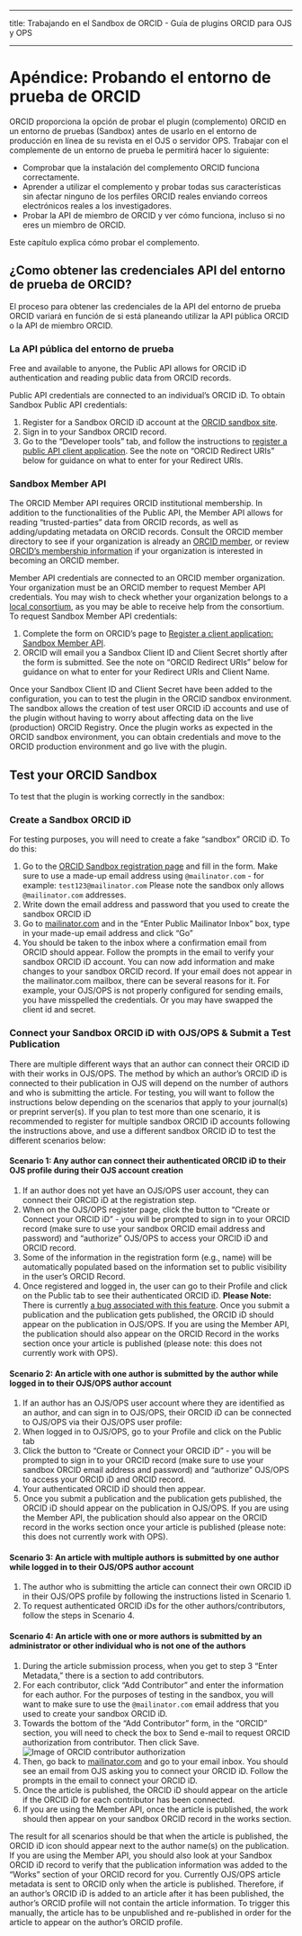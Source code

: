 - - -
title: Trabajando en el Sandbox de ORCID - Guía de plugins ORCID para OJS y OPS
- - -

# Apéndice: Probando el entorno de prueba de ORCID

ORCID proporciona la opción de probar el plugin (complemento) ORCID en un entorno de pruebas (Sandbox) antes de usarlo en el entorno de producción en línea de su revista en el OJS o servidor OPS. Trabajar con el complemente de un entorno de prueba le permitirá hacer lo siguiente:

* Comprobar que la instalación del complemento ORCID funciona correctamente.
* Aprender a utilizar el complemento y probar todas sus características sin afectar ninguno de los perfiles ORCID reales enviando correos electrónicos reales a los investigadores.
* Probar la API de miembro de ORCID y ver cómo funciona, incluso si no eres un miembro de ORCID.

Este capítulo explica cómo probar el complemento.

## ¿Como obtener las credenciales API del entorno de prueba de ORCID?

El proceso para obtener las credenciales de la API del entorno de prueba ORCID variará en función de si está planeando utilizar la API pública ORCID o la API de miembro ORCID.

### La API pública del entorno de prueba

Free and available to anyone, the Public API allows for ORCID iD authentication and reading public data from ORCID records.

Public API credentials are connected to an individual’s ORCID iD. To obtain Sandbox Public API credentials:

1. Register for a Sandbox ORCID iD account at the [ORCID sandbox site](https://sandbox.orcid.org).
2. Sign in to your Sandbox ORCID record.
3. Go to the “Developer tools” tab, and follow the instructions to [register a public API client application](https://support.orcid.org/hc/en-us/articles/360006897174-Register-a-public-API-client-application). See the note on “ORCID Redirect URIs” below for guidance on what to enter for your Redirect URIs.

### Sandbox Member API

The ORCID Member API requires ORCID institutional membership. In addition to the functionalities of the Public API, the Member API allows for reading “trusted-parties” data from ORCID records, as well as adding/updating metadata on ORCID records. Consult the ORCID member directory to see if your organization is already an [ORCID member](https://orcid.org/members), or review [ORCID’s membership information](https://orcid.org/about/membership) if your organization is interested in becoming an ORCID member.

Member API credentials are connected to an ORCID member organization. Your organization must be an ORCID member to request Member API credentials. You may wish to check whether your organization belongs to a [local consortium](https://orcid.org/consortia), as you may be able to receive help from the consortium. To request Sandbox Member API credentials:

1. Complete the form on ORCID’s page to [Register a client application: Sandbox Member API](https://orcid.org/content/register-client-application-sandbox).
2. ORCID will email you a Sandbox Client ID and Client Secret shortly after the form is submitted. See the note on “ORCID Redirect URIs” below for guidance on what to enter for your Redirect URIs and Client Name.

Once your Sandbox Client ID and Client Secret have been added to the configuration, you can to test the plugin in the ORCID sandbox environment. The sandbox allows the creation of test user ORCID iD accounts and use of the plugin without having to worry about affecting data on the live (production) ORCID Registry. Once the plugin works as expected in the ORCID sandbox environment, you can obtain credentials and move to the ORCID production environment and go live with the plugin.

## Test your ORCID Sandbox

To test that the plugin is working correctly in the sandbox:

### Create a Sandbox ORCID iD

For testing purposes, you will need to create a fake “sandbox” ORCID iD. To do this:

1. Go to the [ORCID Sandbox registration page](https://sandbox.orcid.org/register) and fill in the form. Make sure to use a made-up email address using `@mailinator.com` - for example: `test123@mailinator.com` Please note the sandbox only allows `@mailinator.com` addresses.
2. Write down the email address and password that you used to create the sandbox ORCID iD
3. Go to [mailinator.com](https://www.mailinator.com/) and in the “Enter Public Mailinator Inbox” box, type in your made-up email address and click “Go”
4. You should be taken to the inbox where a confirmation email from ORCID should appear. Follow the prompts in the email to verify your sandbox ORCID iD account. You can now add information and make changes to your sandbox ORCID record. If your email does not appear in the mailinator.com mailbox, there can be several reasons for it. For example, your OJS/OPS is not properly configured for sending emails, you have misspelled the credentials. Or you may have swapped the client id and secret.

### Connect your Sandbox ORCID iD with OJS/OPS & Submit a Test Publication

There are multiple different ways that an author can connect their ORCID iD with their works in OJS/OPS. The method by which an author’s ORCID iD is connected to their publication in OJS will depend on the number of authors and who is submitting the article. For testing, you will want to follow the instructions below depending on the scenarios that apply to your journal(s) or preprint server(s). If you plan to test more than one scenario, it is recommended to register for multiple sandbox ORCID iD accounts following the instructions above, and use a different sandbox ORCID iD to test the different scenarios below:

#### Scenario 1: Any author can connect their authenticated ORCID iD to their OJS profile during their OJS account creation

1. If an author does not yet have an OJS/OPS user account, they can connect their ORCID iD at the registration step.
2. When on the OJS/OPS register page, click the button to “Create or Connect your ORCID iD” - you will be prompted to sign in to your ORCID record (make sure to use your sandbox ORCID email address and password) and “authorize” OJS/OPS to access your ORCID iD and ORCID record.
3. Some of the information in the registration form (e.g., name) will be automatically populated based on the information set to public visibility in the user’s ORCID Record.
4. Once registered and logged in, the user can go to their Profile and click on the Public tab to see their authenticated ORCID iD. **Please Note:** There is currently [a bug associated with this feature](https://github.com/pkp/orcidProfile/issues/158). Once you submit a publication and the publication gets published, the ORCID iD should appear on the publication in OJS/OPS. If you are using the Member API, the publication should also appear on the ORCID Record in the works section once your article is published (please note: this does not currently work with OPS).

#### Scenario 2: An article with one author is submitted by the author while logged in to their OJS/OPS author account

1. If an author has an OJS/OPS user account where they are identified as an author, and can sign in to OJS/OPS, their ORCID iD can be connected to OJS/OPS via their OJS/OPS user profile:
2. When logged in to OJS/OPS, go to your Profile and click on the Public tab
3. Click the button to “Create or Connect your ORCID iD” - you will be prompted to sign in to your ORCID record (make sure to use your sandbox ORCID email address and password) and “authorize” OJS/OPS to access your ORCID iD and ORCID record.
4. Your authenticated ORCID iD should then appear.
5. Once you submit a publication and the publication gets published, the ORCID iD should appear on the publication in OJS/OPS. If you are using the Member API, the publication should also appear on the ORCID record in the works section once your article is published (please note: this does not currently work with OPS).

#### Scenario 3: An article with multiple authors is submitted by one author while logged in to their OJS/OPS author account

1. The author who is submitting the article can connect their own ORCID iD in their OJS/OPS profile by following the instructions listed in Scenario 1.
2. To request authenticated ORCID iDs for the other authors/contributors, follow the steps in Scenario 4.

#### Scenario 4: An article with one or more authors is submitted by an administrator or other individual who is not one of the authors

1. During the article submission process, when you get to step 3 “Enter Metadata,” there is a section to add contributors.
2. For each contributor, click “Add Contributor” and enter the information for each author. For the purposes of testing in the sandbox, you will want to make sure to use the `@mailinator.com` email address that you used to create your sandbox ORCID iD.
3. Towards the bottom of the “Add Contributor” form, in the “ORCID” section, you will need to check the box to Send e-mail to request ORCID authorization from contributor. Then click Save. ![Image of ORCID contributor authorization](./assets/orcid-contributor-authorization.png)
4. Then, go back to [mailinator.com](https://www.mailinator.com) and go to your email inbox. You should see an email from OJS asking you to connect your ORCID iD. Follow the prompts in the email to connect your ORCID iD.
5. Once the article is published, the ORCID iD should appear on the article if the ORCID iD for each contributor has been connected.
6. If you are using the Member API, once the article is published, the work should then appear on your sandbox ORCID record in the works section.

The result for all scenarios should be that when the article is published, the ORCID iD icon should appear next to the author name(s) on the publication. If you are using the Member API, you should also look at your Sandbox ORCID iD record to verify that the publication information was added to the “Works” section of your ORCID record for you. Currently OJS/OPS article metadata is sent to ORCID only when the article is published. Therefore, if an author’s ORCID iD is added to an article after it has been published, the author’s ORCID profile will not contain the article information. To trigger this manually, the article has to be unpublished and re-published in order for the article to appear on the author’s ORCID profile.

